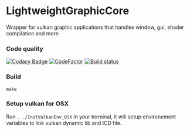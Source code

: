 # LightweightGraphicCore

Wrapper for vulkan graphic applications that handles window, gui, shader compilation and more

### Code quality
[![Codacy Badge](https://api.codacy.com/project/badge/Grade/4be6fa5e3df14e5e9ab21fbc05caa7fe)](https://app.codacy.com/app/alelievr/LightweightGraphicCore?utm_source=github.com&utm_medium=referral&utm_content=alelievr/LightweightGraphicCore&utm_campaign=Badge_Grade_Dashboard)
[![CodeFactor](https://www.codefactor.io/repository/github/alelievr/lightweightgraphiccore/badge)](https://www.codefactor.io/repository/github/alelievr/lightweightgraphiccore)
[![Build status](https://ci.appveyor.com/api/projects/status/rxqy66lfqem7saem?svg=true)](https://ci.appveyor.com/project/alelievr/lightweightgraphiccore)


### Build

`make`

### Setup vulkan for OSX

Run `. ./InitVulkanEnv_OSX` in your terminal, it will setup environement variables to link vulkan dynamic lib and ICD file.
